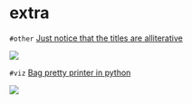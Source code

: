 # extra

`#other` [Just notice that the titles are alliterative](https://www.reddit.com/r/adventofcode/comments/k8cmwz/just_notice_that_the_titles_are_alliterative/)

[![]([200~https://i.redd.it/hfqowwoz3q361.png)](https://i.redd.it/hfqowwoz3q361.png)

`#viz` [Bag pretty printer in python](https://www.reddit.com/r/adventofcode/comments/k8ef3r/bag_pretty_printer_in_python_link_to_source_in/)

[![](https://i.redd.it/9x4hpzx7vq361.png)](https://i.redd.it/9x4hpzx7vq361.png)

